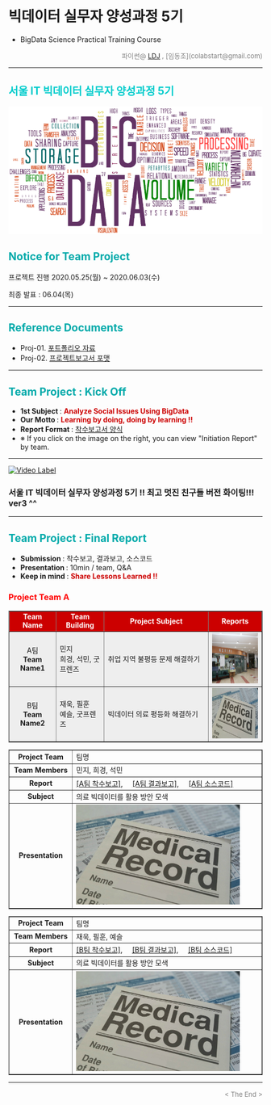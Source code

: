 
# 빅데이터 실무자 양성과정 5기
* BigData Science Practical Training Course

<div align='right'>
    <font size=2 color='gray'>파이썬@ <font color='blue'>
       <a href='https://www.facebook.com/dongjo.lim.7'>LDJ</a>
    </font>, [임동조](colabstart@gmail.com)</font></div>
<hr>

<h2><font color="#00CCCC"><b>서울 IT 빅데이터 실무자 양성과정 5기</b></font></h2>

<img src="./images/BigData_Project.png">

## <font color='#00AAAA'>Notice for Team Project</font>

프로젝트 진행
2020.05.25(월) ~ 2020.06.03(수)

최종 발표 : 06.04(목)


<hr>

## <font color='#00AAAA'>Reference Documents</font>

- Proj-01. [포트폴리오 자료           ][proj-01]
- Proj-02. [프로젝트보고서 포맷           ][proj-02]


[proj-01]:  ./docu/R_Stat_Portfolio_v10_0924.pdf           "Go proj-01"
[proj-02]:  ./docu/Big5기_프로젝트보고서_포맷_OOO팀.docx     "Go proj-02"

<hr>


##  <font color='#00AAAA'>Team Project : Kick Off</font>

- <b>1st Subject </b>: <font color='#CC0000'><b>Analyze Social Issues Using BigData </b></font>
- <b>Our Motto   </b>: <font color='#CC0000'><b>Learning by doing, doing by learning !! </b></font>
- <b>Report Format </b>: <a href="./docu/Big5기_프로젝트보고서_포맷_OOO팀.docx">착수보고서 양식</a>
- ※ If you click on the image on the right, you can view "Initiation Report" by team.


<div align="left">
<table border=1 bgcolor="#EEEEEE">
	<tr bgcolor="#CC0000">
		<td width="100"><div align="center"><font color="#FFFFFF"><b>Team Name        </b></font></div></td>
		<td width="100"><div align="center"><font color="#FFFFFF"><b>Team Building    </b></font></div></td>
		<td width="300"><div align="center"><font color="#FFFFFF"><b>Project Subject  </b></font></div></td>
		<td width="120"><div align="center"><font color="#FFFFFF"><b>Reports          </b></font></div></td>
	</tr>
	<tr>
		<td>
        <div align="center"> 
            A팀<br/> 
            <b>Team Name1</b>                                                                                                   </div></td>
		<td>
            <div align="left"  > 
                 민지<br/> 희경, 석민, 굿프렌즈                                                        </div>
        </td>
		<td><div align="left"  > 취업 지역 불평등 문제 해결하기 </div></td>
		<td>
            <div align="center"> <a href="reports/..">
            <img src='images/job_support01.png' width=200 height=100></a>    
            </div>
        </td>
	</tr>
	<tr>
		<td>
        <div align="center"> 
            B팀<br/> 
            <b>Team Name2</b>                                                                                                   </div></td>
		<td>
            <div align="left"  > 
                 재욱, 필훈<br/> 예슬, 굿프렌즈                                                             </div>
        </td>
		<td><div align="left"  > 빅데이터 의료 평등화 해결하기 </div></td>
		<td>
            <div align="center"> <a href="reports/..">
            <img src='images/medical_pixabay_free.jpg' width=200 height=100></a>    
            </div>
        </td>
	</tr>
<hr>

[![Video Label](images/sba19_memorys.jpg)](https://youtu.be/ts2FFGpPqpA)  
### 서울 IT 빅데이터 실무자 양성과정 5기 !!  최고 멋진 친구들 버전 화이팅!!! ver3 ^^

<hr>

##  <font color='#00AAAA'>Team Project : Final Report</font>
- <b>Submission   </b>: 착수보고, 결과보고, 소스코드
- <b>Presentation </b>: 10min / team, Q&A
- <b>Keep in mind </b>: <font color='#CC0000'><b> Share Lessons Learned !! </b></font>

### <font color="red">Project Team A </font>

<div align=left width=100%>
<table border=1 width=100%>
	<tr>
		<td width="25%"><div align="center"><b>Project Team</b></div></td>
		<td width="75%"><div align="left" > 팀명 </div></td>
	</tr>
	<tr>
		<td><div align="center"><b>Team Members</b></div></td>
		<td><div align="left" > 민지, 희경, 석민  </div></td>
	</tr>
	<tr>
		<td><div align="center"><b>Report</b></div></td>
		<td>
			<div align="left" > 
				<a href="reports/SBA19_S1_착수보고서_A팀.pdf">[A팀 착수보고]</a>, &nbsp;&nbsp;&nbsp; 
				<a href="reports/SBA19_S1_착수보고서_A팀.pdf">[A팀 결과보고]</a>, &nbsp;&nbsp;&nbsp;
				<a href="reports/Team_A/code/">[A팀 소스코드]</a>  
			</div>
		</td>
	</tr>
	<tr>
		<td><div align="center"><b>Subject</b></div></td>
		<td><div align="left" > 의료 빅데이터를 활용 방안 모색</div></td>
	</tr>
	<tr>
		<td><div align="center"><b>Presentation</b></div></td>
		<td><div align="left" ><a href="reports/SBA19_최종보고서01.txt"><img src="images/medical_pixabay_free.jpg" width="90%"></a></div></td>
	</tr>
</table>
</div>
<div align=left width=100%>
<table border=1 width=100%>
	<tr>
		<td width="25%"><div align="center"><b>Project Team</b></div></td>
		<td width="75%"><div align="left" > 팀명 </div></td>
	</tr>
	<tr>
		<td><div align="center"><b>Team Members</b></div></td>
		<td><div align="left" > 재욱, 필훈, 예슬  </div></td>
	</tr>
	<tr>
		<td><div align="center"><b>Report</b></div></td>
		<td>
			<div align="left" > 
				<a href="reports/SBA19_S1_착수보고서_B팀.pdf">[B팀 착수보고]</a>, &nbsp;&nbsp;&nbsp; 
				<a href="reports/SBA19_S1_착수보고서_B팀.pdf">[B팀 결과보고]</a>, &nbsp;&nbsp;&nbsp;
				<a href="reports/Team_A/code/">[B팀 소스코드]</a>  
			</div>
		</td>
	</tr>
	<tr>
		<td><div align="center"><b>Subject</b></div></td>
		<td><div align="left" > 의료 빅데이터를 활용 방안 모색</div></td>
	</tr>
	<tr>
		<td><div align="center"><b>Presentation</b></div></td>
		<td><div align="left" ><a href="reports/SBA19_최종보고서01.txt"><img src="images/medical_pixabay_free.jpg" width="90%"></a></div></td>
	</tr>
</table>
</div>

<hr>
<div align='right'><font size=2 color='gray'> &lt; The End &gt; </font></div>
